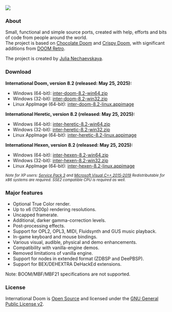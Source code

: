 ![](https://jnechaevsky.github.io/inter-doom/files/id-logo-git.png)
### About
Small, functional and simple source ports, created with help, efforts and bits of code from people around the world.<br/>
The project is based on [Chocolate Doom](https://github.com/chocolate-doom/chocolate-doom) and [Crispy Doom](http://github.com/fabiangreffrath/crispy-doom), with significant additions from [DOOM Retro](https://github.com/bradharding/doomretro).

The project is created by [Julia Nechaevskaya](mailto:julia.nechaevskaya@live.com).

### Download

**International Doom, version 8.2 (released: May 25, 2025):**
* Windows (64-bit): [inter-doom-8.2-win64.zip](https://github.com/JNechaevsky/international-doom/releases/download/8.2/inter-doom-8.2-win64.zip)
* Windows (32-bit): [inter-doom-8.2-win32.zip](https://github.com/JNechaevsky/international-doom/releases/download/8.2/inter-doom-8.2-win32.zip)
* Linux AppImage (64-bit): [inter-doom-8.2-linux.appimage](https://github.com/JNechaevsky/international-doom/releases/download/8.2/inter-doom-8.2-linux.appimage)

**International Heretic, version 8.2 (released: May 25, 2025):**
* Windows (64-bit): [inter-heretic-8.2-win64.zip](https://github.com/JNechaevsky/international-doom/releases/download/8.2/inter-heretic-8.2-win64.zip)
* Windows (32-bit): [inter-heretic-8.2-win32.zip](https://github.com/JNechaevsky/international-doom/releases/download/8.2/inter-heretic-8.2-win32.zip)
* Linux AppImage (64-bit): [inter-heretic-8.2-linux.appimage](https://github.com/JNechaevsky/international-doom/releases/download/8.2/inter-heretic-8.2-linux.appimage)

**International Hexen, version 8.2 (released: May 25, 2025):**
* Windows (64-bit): [inter-hexen-8.2-win64.zip](https://github.com/JNechaevsky/international-doom/releases/download/8.2/inter-hexen-8.2-win64.zip)
* Windows (32-bit): [inter-hexen-8.2-win32.zip](https://github.com/JNechaevsky/international-doom/releases/download/8.2/inter-hexen-8.2-win32.zip)
* Linux AppImage (64-bit): [inter-hexen-8.2-linux.appimage](https://github.com/JNechaevsky/international-doom/releases/download/8.2/inter-hexen-8.2-linux.appimage)

<sub>_Note for XP users: [Service Pack 3](https://www.catalog.update.microsoft.com/Search.aspx?q=XP%20service%20pack%203) and [Microsoft Visual C++ 2015-2019](https://download.visualstudio.microsoft.com/download/pr/566435ac-4e1c-434b-b93f-aecc71e8cffc/0D59EC7FDBF05DE813736BF875CEA5C894FFF4769F60E32E87BD48406BBF0A3A/VC_redist.x86.exe) Redistributable for x86 systems are required. SSE2 compatible CPU is required as well._</sub>

### Major features

* Optional True Color render.
* Up to x6 (1200p) rendering resolutions.
* Uncapped framerate.
* Additional, darker gamma-correction levels.
* Post-processing effects.
* Support for OPL2, OPL3, MIDI, Fluidsynth and GUS music playback.
* In-game keyboard and mouse bindings.
* Various visual, audible, physical and demo enhancements.
* Compatibility with vanilla-engine demos.
* Removed limitations of vanilla engine.
* Support for nodes in extended format (ZDBSP and DeePBSP).
* Support for BEX/DEHEXTRA DeHackEd extensions.

Note: BOOM/MBF/MBF21 specifications are not supported.

### License

International Doom is [Open Source](https://opensource.org/osd) and licensed under the [GNU General Public License v2](https://www.gnu.org/licenses/gpl-2.0.html).
